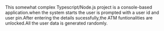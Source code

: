 This somewhat complex Typescript/Node.js project is a console-based application.when the system starts the user is prompted with a user id and user pin.After entering the details sucessfully,the ATM funtionalities are unlocked.All the user data is generated randomly.
